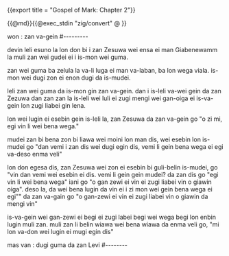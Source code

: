 {{export title = "Gospel of Mark:  Chapter 2"}}

{{@md}}{{@exec_stdin "zig/convert" @ }}

won : zan va-gein
#---------

devin leli esuno la lon don bi i zan Zesuwa wei ensa ei man Giabenewamm la muli zan wei gudei ei i is-mon wei guma.

zan wei guma ba zelula la va-li luga ei man va-laban, ba lon wega viala. is-mon wei dugi zon ei enon dugi da is-mudei.

leli zan wei guma da is-mon gin zan va-gein. dan i is-leli va-wei gein da zan Zezuwa dan zan zan la is-leli wei luli ei zugi mengi wei gan-oiga ei is-va-gein lon zugi liabei gin lena.

lon wei lugin ei esebin gein is-leli la, zan Zesuwa da zan va-gein go <span class="red">"o zi mi, egi vin li wei bena wega."</span>

mudei zan bi bena zon bi liawa wei moini lon man dis, wei esebin lon is-mudei go "dan vemi i zan dis wei dugi egin dis, vemi li gein bena wega ei egi va-deso enma veli"

lon don egesa dis, zan Zesuwa wei zon ei esebin bi guli-belin is-mudei, go <span class="red">"vin dan vemi wei esebin ei dis. vemi li gein gein mudei? da zan dis go "egi vin li wei bena wega" iani go "o gan zewi ei vin ei zugi liabei vin o giawin oiga". deso la, da wei bena lugin da vin ei i zi mon wei gein bena wega ei egi""</span> da zan va-gain go <span class="red">"o gan-zewi ei vin ei zugi liabei vin o giawin da mengi vin"</span>

is-va-gein wei gan-zewi ei begi ei zugi labei begi wei wega begi lon enbin lugin muli zan.  muli zan li belin wiawa wei bena wiawa da enma veli go, "mi lon va-don wei lugin ei mugi egin dis"

mas van : dugi guma da zan Levi
#--------







